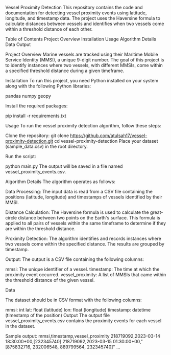 Vessel Proximity Detection
This repository contains the code and documentation for detecting vessel proximity events using latitude, longitude, and timestamp data. The project uses the Haversine formula to calculate distances between vessels and identifies when two vessels come within a threshold distance of each other.

Table of Contents
Project Overview
Installation
Usage
Algorithm Details
Data
Output

Project Overview
Marine vessels are tracked using their Maritime Mobile Service Identity (MMSI), a unique 9-digit number. The goal of this project is to identify instances where two vessels, with different MMSIs, come within a specified threshold distance during a given timeframe.

Installation
To run this project, you need Python installed on your system along with the following Python libraries:

pandas
numpy
geopy

Install the required packages:

pip install -r requirements.txt

Usage
To run the vessel proximity detection algorithm, follow these steps:

Clone the repository:
git clone https://github.com/atulsah17/vessel-proximity-detection.git
cd vessel-proximity-detection
Place your dataset (sample_data.csv) in the root directory.

Run the script:

python main.py
The output will be saved in a file named vessel_proximity_events.csv.

Algorithm Details
The algorithm operates as follows:

Data Processing: The input data is read from a CSV file containing the positions (latitude, longitude) and timestamps of vessels identified by their MMSI.

Distance Calculation: The Haversine formula is used to calculate the great-circle distance between two points on the Earth's surface. This formula is applied to all pairs of vessels within the same timeframe to determine if they are within the threshold distance.

Proximity Detection: The algorithm identifies and records instances where two vessels come within the specified distance. The results are grouped by timestamp.

Output: The output is a CSV file containing the following columns:

mmsi: The unique identifier of a vessel.
timestamp: The time at which the proximity event occurred.
vessel_proximity: A list of MMSIs that came within the threshold distance of the given vessel.

Data

The dataset should be in CSV format with the following columns:

mmsi: int
lat: float (latitude)
lon: float (longitude)
timestamp: datetime (timestamp of the position)
Output
The output file vessel_proximity_events.csv contains the proximity events for each vessel in the dataset.

Sample output:
mmsi,timestamp,vessel_proximity
218719092,2023-03-14 18:30:00+00,[232345740]
218719092,2023-03-15 01:30:00+00,"[875832716, 232006548, 889799564, 232345740]"
...

